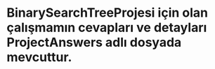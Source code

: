 # BinarySearchTreeProjesi için olan çalışmamın cevapları ve detayları ProjectAnswers adlı dosyada mevcuttur.
